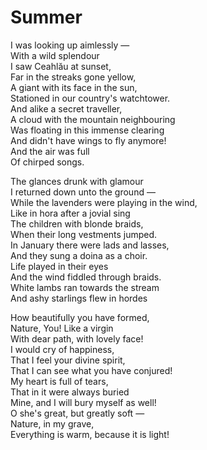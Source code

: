 # Summer

I was looking up aimlessly —\
With a wild splendour\
I saw Ceahlău at sunset,\
Far in the streaks gone yellow,\
A giant with its face in the sun,\
Stationed in our country's watchtower.\
And alike a secret traveller,\
A cloud with the mountain neighbouring\
Was floating in this immense clearing\
And didn't have wings to fly anymore!\
And the air was full\
Of chirped songs.

The glances drunk with glamour\
I returned down unto the ground —\
While the lavenders were playing in the wind,\
Like in hora after a jovial sing\
The children with blonde braids,\
When their long vestments jumped.\
In January there were lads and lasses,\
And they sung a doina as a choir.\
Life played in their eyes\
And the wind fiddled through braids.\
White lambs ran towards the stream\
And ashy starlings flew in hordes

How beautifully you have formed,\
Nature, You! Like a virgin\
With dear path, with lovely face!\
I would cry of happiness,\
That I feel your divine spirit,\
That I can see what you have conjured!\
My heart is full of tears,\
That in it were always buried\
Mine, and I will bury myself as well!\
O she's great, but greatly soft —\
Nature, in my grave,\
Everything is warm, because it is light!
